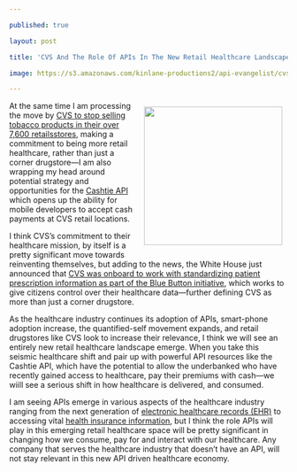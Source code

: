 ---
published: true
layout: post
title: 'CVS And The Role Of APIs In The New Retail Healthcare Landscape'
image: https://s3.amazonaws.com/kinlane-productions2/api-evangelist/cvs-pharmacy/cvs_logo_large.png
---

<p><a href="http://info.cvscaremark.com/cvs-insights/cvs-quits" target="_blank"><img style="padding: 10px;" src="https://s3.amazonaws.com/kinlane-productions2/api-evangelist/cvs-pharmacy/cvs_logo_large.png" alt="" width="250" align="right" /></a>
<p>At the same time I am processing the move by <a href="http://info.cvscaremark.com/cvs-insights/cvs-quits" target="_blank">CVS to stop selling tobacco products in their over 7,600 retailsstores</a>, making a commitment to being more retail healthcare, rather than just a corner drugstore&mdash;I am also wrapping my head around potential strategy and opportunities for the <a href="https://www.cashtie.com/" target="_blank">Cashtie API</a> which opens up the ability for mobile developers to accept cash payments at CVS retail locations.
<p>I think CVS&rsquo;s commitment to their healthcare mission, by itself is a pretty significant move towards reinventing themselves, but adding to the news, the White House just announced that <a href="https://www.whitehouse.gov/blog/2014/02/07/leading-pharmacies-and-retailers-join-blue-button-initiative">CVS was onboard to work with standardizing patient prescription information as part of the Blue Button initiative</a>, which works to give citizens control over their healthcare data&mdash;further defining CVS as more than just a corner drugstore.
<p>As the healthcare industry continues its adoption of APIs, smart-phone adoption increase, the quantified-self movement expands, and retail drugstores like CVS look to increase their relevance, I think we will see an entirely new retail healthcare landscape emerge. When you take this seismic healthcare shift and pair up with powerful API resources like the Cashtie API, which have the potential to allow the underbanked who have recently gained access to healthcare, pay their premiums with cash&mdash;we wiill see a serious shift in how healthcare is delivered, and consumed.
<p>I am seeing APIs emerge in various aspects of the healthcare industry ranging from the next generation of <a href="http://www.practicefusion.com/labs-documentation/">electronic healthcare records (EHR)</a> to accessing vital <a href="https://www.eligibleapi.com/" target="_blank">health insurance information</a>, but I think the role APIs will play in  this emerging retail healthcare space will be pretty significant in changing how we consume, pay for and interact with our healthcare.  Any company that serves the healthcare industry that doesn&rsquo;t have an API, will not stay relevant in this new API driven healthcare economy.

